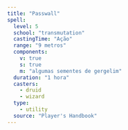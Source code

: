 ```yaml
---
title: "Passwall"
spell:
  level: 5
  school: "transmutation"
  castingTime: "Ação"
  range: "9 metros"
  components:
    v: true
    s: true
    m: "algumas sementes de gergelim"
  duration: "1 hora"
  casters:
    - druid
    - wizard
  type:
    - utility
  source: "Player's Handbook"
---
```

